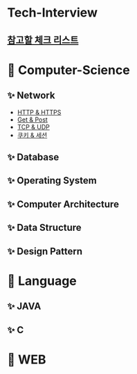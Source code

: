 # Tech-Interview

## [참고할 체크 리스트](https://github.com/saygenie/boostcamp_interview_study)


# :dart: Computer-Science

## ✨ Network
- [HTTP & HTTPS](https://github.com/hanull/Tech-Interview/blob/master/Computer-Science/Network/http%20&%20https.md)
- [Get & Post](https://github.com/hanull/Tech-Interview/blob/master/Computer-Science/Network/Get%26Post.md)
- [TCP & UDP](https://github.com/hanull/Tech-Interview/blob/master/Computer-Science/Network/TCP%26UDP.md)
- [쿠키 & 세션]()

## ✨ Database

## ✨ Operating System

## ✨ Computer Architecture

## ✨ Data Structure

## ✨ Design Pattern


# :dart: Language

## ✨ JAVA

## ✨ C


# :dart: WEB
